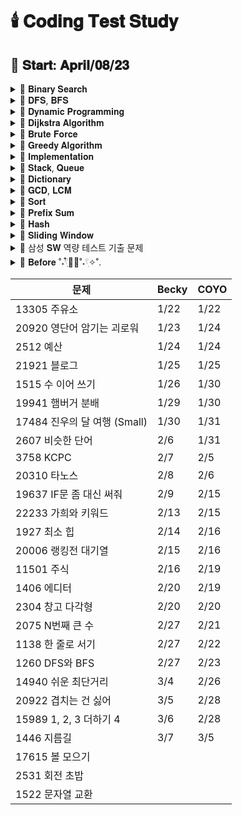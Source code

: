 # 🕯️ 𝐂𝐨𝐝𝐢𝐧𝐠 𝐓𝐞𝐬𝐭 𝐒𝐭𝐮𝐝𝐲

## 📅 𝐒𝐭𝐚𝐫𝐭: 𝐀𝐩𝐫𝐢𝐥/𝟎𝟖/𝟐𝟑

<details>
  <summary>📂 𝐁𝐢𝐧𝐚𝐫𝐲 𝐒𝐞𝐚𝐫𝐜𝐡 </summary>
  <br>

- [[BOJ]2805_나무 자르기](https://www.acmicpc.net/problem/2805)
- [[PRO]64062_징검다리 건너기](https://school.programmers.co.kr/learn/courses/30/lessons/64062)
- [[PRO]43238_입국 심사](https://school.programmers.co.kr/learn/courses/30/lessons/43238)
- [[PRO]142085_디펜스 게임](https://school.programmers.co.kr/learn/courses/30/lessons/142085)
- [[PRO]72412_순위 검색](https://school.programmers.co.kr/learn/courses/30/lessons/72412)
- [[BOJ]17266_어두운 굴다리](https://www.acmicpc.net/problem/17266)
- [[BOJ]2512_예산](https://www.acmicpc.net/problem/2512)
- [[BOJ]19637_IF문 좀 대신 써줘](https://www.acmicpc.net/problem/19637)
- [[BOJ]20922_겹치는 건 싫어](https://www.acmicpc.net/problem/20922)
- [[BOJ]15989_1, 2, 3 더하기 4](https://www.acmicpc.net/problem/15989)

</details>

<details>
  <summary>📂 𝐃𝐅𝐒, 𝐁𝐅𝐒 </summary>
  <br>

- [[PRO]43164여행경로](https://school.programmers.co.kr/learn/courses/30/lessons/43164)
- [[PRO]67259_경주로 건설](https://school.programmers.co.kr/learn/courses/30/lessons/67259)
- [[BOJ]17086_아기 상어 2](https://www.acmicpc.net/problem/17086)
- [[PRO]86971_전력망을 둘로 나누기](https://school.programmers.co.kr/learn/courses/30/lessons/86971)
- [[PRO]81302_거리두기 확인하기](https://school.programmers.co.kr/learn/courses/30/lessons/81302)
- [[PRO]154540_무인도 여행](https://school.programmers.co.kr/learn/courses/30/lessons/154540)
- [[PRO]159993_미로 탈출](https://school.programmers.co.kr/learn/courses/30/lessons/159993)
- [[PRO]169199_리코쳇 로봇](https://school.programmers.co.kr/learn/courses/30/lessons/169199)
- [[PRO]12952_N-Queen](https://school.programmers.co.kr/learn/courses/30/lessons/12952)
- [[BOJ]1926_그림](https://www.acmicpc.net/problem/1926)
- [[BOJ]10026_적록색약](https://www.acmicpc.net/problem/10026)
- [[BOJ]4179_불!](https://www.acmicpc.net/problem/4179)
- [[BOJ]6593_상범 빌딩](https://www.acmicpc.net/problem/6593)
- [[BOJ]1260_DFS와 BFS](https://www.acmicpc.net/problem/1260)
- [[BOJ]14940_쉬운 최단거리](https://www.acmicpc.net/problem/14940)

</details>

<details>
  <summary>📂 𝐃𝐲𝐧𝐚𝐦𝐢𝐜 𝐏𝐫𝐨𝐠𝐫𝐚𝐦𝐦𝐢𝐧𝐠 </summary>
  <br>

- [[PRO]12971_스티커 모으기 2](https://school.programmers.co.kr/learn/courses/30/lessons/12971)
- [[BOJ]9465_스티커](https://www.acmicpc.net/problem/9465)
- [[BOJ]11726_2 x n 타일링](https://www.acmicpc.net/problem/11726)
- [[BOJ]11727_2 x n 타일링 2](https://www.acmicpc.net/problem/11727)
- [[BOJ]2193_이친수](https://www.acmicpc.net/problem/2193)
- [[BOJ]15990_1, 2, 3 더하기 5](https://www.acmicpc.net/problem/15990)
- [[BOJ]11053_가장 긴 증가하는 부분 수열](https://www.acmicpc.net/problem/11053)
- [[BOJ]1912_연속합](https://www.acmicpc.net/problem/1912)
- [[BOJ]1699_제곱수의 합](https://www.acmicpc.net/problem/1699)
- [[BOJ]9655_돌 게임](https://www.acmicpc.net/problem/9655)
- [[BOJ]10844_쉬운 계단 수](https://www.acmicpc.net/problem/10844)
- [[PRO]12905_가장 큰 정사각형 찾기](https://school.programmers.co.kr/learn/courses/30/lessons/12905)
- [[BOJ]15486_퇴사 2](https://www.acmicpc.net/problem/15486)
- [[BOJ]1149_RGB거리](https://www.acmicpc.net/problem/1149)
- [[BOJ]9084_동전](https://www.acmicpc.net/problem/9084)
- [[BOJ]1446_지름길](https://www.acmicpc.net/problem/1446)

</details>

<details>
  <summary>📂 𝐃𝐢𝐣𝐤𝐬𝐭𝐫𝐚 𝐀𝐥𝐠𝐨𝐫𝐢𝐭𝐡𝐦 </summary>
  <br>

- [[PRO]72413_합승 택시 요금](https://school.programmers.co.kr/learn/courses/30/lessons/72413)
- [[PRO]12978_배달](https://school.programmers.co.kr/learn/courses/30/lessons/12978)

</details>

<details>
  <summary>📂 𝐁𝐫𝐮𝐭𝐞 𝐅𝐨𝐫𝐜𝐞 </summary>
  <br>

- [[BOJ]2003_수들의 합2](https://www.acmicpc.net/problem/2003)
- [[BOJ]7568_덩치](https://www.acmicpc.net/problem/7568)
- [[BOJ]3085_사탕 게임](https://www.acmicpc.net/problem/3085)
- [[BOJ]6064_카잉 달력](https://www.acmicpc.net/problem/6064)
- [[BOJ]10655_마라톤 1](https://www.acmicpc.net/problem/10655)
- [[BOJ]18429_근손실](https://www.acmicpc.net/problem/18429)
- [[PRO]12923_숫자 블록](https://school.programmers.co.kr/learn/courses/30/lessons/12923)
- [[BOJ]7568_덩치](https://www.acmicpc.net/problem/7568)
- [[BOJ]17484_진우의 달 여행 (Small)](https://www.acmicpc.net/problem/17484)
- [[BOJ]1515_수 이어 쓰기](https://www.acmicpc.net/problem/1515)
- [[BOJ]2304_창고 다각형](https://www.acmicpc.net/problem/2304)
- [[BOJ]2531_회전 초밥](https://www.acmicpc.net/problem/2531)

</details>

<details>
  <summary>📂 𝐆𝐫𝐞𝐞𝐝𝐲 𝐀𝐥𝐠𝐨𝐫𝐢𝐭𝐡𝐦 </summary>
  <br>

- [[BOJ]2785_체인](https://www.acmicpc.net/problem/2785)
- [[BOJ]13305_주유소](https://www.acmicpc.net/problem/13305)
- [[BOJ]19941_햄버거 분배](https://www.acmicpc.net/problem/19941)
- [[BOJ]20310_타노스](https://www.acmicpc.net/problem/20310)
- [[BOJ]11501_주식](https://www.acmicpc.net/problem/11501)
- [[BOJ]17615_볼 모으기](https://www.acmicpc.net/problem/17615)

</details>

<details>
  <summary>📂 𝐈𝐦𝐩𝐥𝐞𝐦𝐞𝐧𝐭𝐚𝐭𝐢𝐨𝐧 </summary>
  <br>

- [[BOJ]1316_ 단어 체커](https://www.acmicpc.net/problem/1316)
- [[BOJ]16967_배열 복원하기](https://www.acmicpc.net/problem/16967)
- [[BOJ]1205_등수 구하기](https://www.acmicpc.net/problem/1205)
- [[BOJ]1244_스위치 켜고 끄기](https://www.acmicpc.net/problem/1244)
- [[BOJ]1138_한 줄로 서기](https://www.acmicpc.net/problem/1138)
- [[PRO]68936_쿼드압축 후 개수 세기](https://school.programmers.co.kr/learn/courses/30/lessons/68936)
- [[PRO]68645_삼각 달팽이](https://school.programmers.co.kr/learn/courses/30/lessons/68645)
- [[PRO]131704_택배 상자](https://school.programmers.co.kr/learn/courses/30/lessons/131704)
- [[PRO]72411_메뉴 리뉴얼](https://school.programmers.co.kr/learn/courses/30/lessons/72411)
- [[PRO]140107_점 찍기](https://school.programmers.co.kr/learn/courses/30/lessons/140107)
- [[PRO]67257_수식 최대화](https://school.programmers.co.kr/learn/courses/30/lessons/67257)
- [[PRO]77485_행렬 테두리 회전하기](https://school.programmers.co.kr/learn/courses/30/lessons/77485)
- [[PRO]155651_호텔 대실](https://school.programmers.co.kr/learn/courses/30/lessons/155651)
- [[PRO]148653_마법의 엘리베이터](https://school.programmers.co.kr/learn/courses/30/lessons/148653)
- [[PRO]12946_하노이의 탑](https://school.programmers.co.kr/learn/courses/30/lessons/12946)
- [[PRO]152996_시소 짝꿍](https://school.programmers.co.kr/learn/courses/30/lessons/152996)
- [[PRO]131130_혼자 놀기의 달인](https://school.programmers.co.kr/learn/courses/30/lessons/131130)
- [[PRO]147354_테이블 해시 함수](https://school.programmers.co.kr/learn/courses/30/lessons/147354)
- [[PRO]42890_후보키](https://school.programmers.co.kr/learn/courses/30/lessons/42890)
- [[PRO]172927_광물 캐기](https://school.programmers.co.kr/learn/courses/30/lessons/172927)
- [[PRO]181187_두 원 사이의 정수 쌍](https://school.programmers.co.kr/learn/courses/30/lessons/181187)
- [[PRO]176962_과제 진행하기](https://school.programmers.co.kr/learn/courses/30/lessons/176962)
- [[PRO]150368_이모티콘 할인행사](https://school.programmers.co.kr/learn/courses/30/lessons/150368)
- [[PRO]160585_혼자서 하는 틱택토](https://school.programmers.co.kr/learn/courses/30/lessons/160585)
- [[BOJ]23971_ZOAC 4](https://www.acmicpc.net/problem/23971)
- [[BOJ]5073_삼각형과 세 변](https://www.acmicpc.net/problem/5073)
- [[BOJ]2292_벌집](https://www.acmicpc.net/problem/2292)
- [[BOJ]1157_단어 공부](https://www.acmicpc.net/problem/1157)
- [[BOJ]11723_집합](https://www.acmicpc.net/problem/11723)
- [[BOJ]10431_줄세우기](https://www.acmicpc.net/problem/10431)
- [[BOJ]8979_올림픽](https://www.acmicpc.net/problem/8979)
- [[BOJ]4659_비밀번호 발음하기](https://www.acmicpc.net/problem/4659)
- [[BOJ]25757_임스와 함께하는 미니게임](https://www.acmicpc.net/problem/25757)
- [[BOJ]20125_쿠키의 신체 측정](https://www.acmicpc.net/problem/20125)
- [[BOJ]1205_등수 구하기](https://www.acmicpc.net/problem/1205)
- [[BOJ]1244_스위치 켜고 끄기](https://www.acmicpc.net/problem/1244)
- [[BOJ]9017_크로스 컨트리](https://www.acmicpc.net/problem/9017)
- [[BOJ]2607_비슷한 단어](https://www.acmicpc.net/problem/2607)
- [[BOJ]20006_랭킹전 대기열](https://www.acmicpc.net/problem/20006)
- [[BOJ]1138_한 줄로 서기](https://www.acmicpc.net/problem/1138)

</details>

<details>
  <summary>📂 𝐒𝐭𝐚𝐜𝐤, 𝐐𝐮𝐞𝐮𝐞 </summary>
  <br>

- [[BOJ]1935_후위 표기식2](https://www.acmicpc.net/problem/1935)
- [[PRO]42586_기능개발](https://school.programmers.co.kr/learn/courses/30/lessons/42586)
- [[BOJ]2164_카드2](https://www.acmicpc.net/problem/2164)
- [[BOJ]1927_최소 힙](https://www.acmicpc.net/problem/1927)
- [[BOJ]1406_에디터](https://www.acmicpc.net/problem/1406)

</details>

<details>
  <summary>📂 𝐃𝐢𝐜𝐭𝐢𝐨𝐧𝐚𝐫𝐲 </summary>
  <br>

- [[PRO]132265_롤케이크 자르기](https://school.programmers.co.kr/learn/courses/30/lessons/132265)

</details>

<details>
  <summary>📂 𝐆𝐂𝐃, 𝐋𝐂𝐌 </summary>
  <br>

- [[PRO]135807_숫자 카드 나누기](https://school.programmers.co.kr/learn/courses/30/lessons/135807)

</details>

<details>
  <summary>📂 𝐒𝐨𝐫𝐭 </summary>
  <br>

- [[PRO]181188_요격 시스템](https://school.programmers.co.kr/learn/courses/30/lessons/181188)
- [[BOJ]20920_영단어 암기는 괴로워](https://www.acmicpc.net/problem/20920)
- [[BOJ]3758_KCPC](https://www.acmicpc.net/problem/3758)
- [[BOJ]2075_N번째로 큰 수](https://www.acmicpc.net/problem/2075)

</details>

<details>
  <summary>📂 𝐏𝐫𝐞𝐟𝐢𝐱 𝐒𝐮𝐦 </summary>
  <br>

- [[BOJ]21921_블로그](https://www.acmicpc.net/problem/21921)

</details>

<details>
  <summary>📂 𝐇𝐚𝐬𝐡 </summary>
  <br>

- [[BOJ]22233_가희와 키워드](https://www.acmicpc.net/problem/22233)

</details>

<details>
  <summary>📂 𝐒𝐥𝐢𝐝𝐢𝐧𝐠 𝐖𝐢𝐧𝐝𝐨𝐰 </summary>
  <br>

- [[BOJ]1522_문자열 교환](https://www.acmicpc.net/problem/1522)

</details>

<details>
  <summary>📂 삼성 𝐒𝐖 역량 테스트 기출 문제 </summary>
  <br>

💙 문제집 링크: https://www.acmicpc.net/workbook/view/1152

- [[BOJ]14888_연산자 끼워넣기](https://www.acmicpc.net/problem/14888)
- [[BOJ]14889_스타트와 링크](https://www.acmicpc.net/problem/14889)
- [[BOJ]15686_치킨배달](https://www.acmicpc.net/problem/15686)
- [[BOJ]20055_컨베이어 벨트 위의 로봇](https://www.acmicpc.net/problem/20055)
- [[BOJ]21608_상어 초등학교](https://www.acmicpc.net/problem/21608)
- [[BOJ]21610_마법사 상어와 비바라기](https://www.acmicpc.net/problem/21610)
- [[BOJ]3190_뱀](https://www.acmicpc.net/problem/3190)

</details>

<details>
  <summary> 📁 𝐁𝐞𝐟𝐨𝐫𝐞 ˚˖𓍢ִִ໋🌊🦈˚˖𓍢ִ✧˚. </summary>
  <br>




</details>

| 문제                      | Becky | COYO |
|-------------------------|-------|------|
| 13305	 주유소              | 1/22  | 1/22 |
| 20920	 영단어 암기는 괴로워      | 1/23  | 1/24 |
| 2512	 예산                | 1/24  | 1/24 |
| 21921	 블로그              | 1/25  | 1/25 |
| 1515	 수 이어 쓰기           | 1/26  | 1/30 |
| 19941	 햄버거 분배           | 1/29  | 1/30 |
| 17484	 진우의 달 여행 (Small) | 1/30  | 1/31 |
| 2607	 비슷한 단어            | 2/6   | 1/31 |
| 3758	 KCPC              | 2/7   | 2/5  |
| 20310	 타노스              | 2/8   | 2/6  |
| 19637	 IF문 좀 대신 써줘      | 2/9   | 2/15 |
| 22233	 가희와 키워드          | 2/13  | 2/15 |
| 1927	 최소 힙              | 2/14  | 2/16 |
| 20006	 랭킹전 대기열          | 2/15  | 2/16 |
| 11501	 주식               | 2/16  | 2/19 |
| 1406	 에디터               | 2/20  | 2/19 |
| 2304	 창고 다각형            | 2/20  | 2/20 |
| 2075	 N번째 큰 수           | 2/27  | 2/21 |
| 1138	 한 줄로 서기           | 2/27  | 2/22 |
| 1260	 DFS와 BFS          | 2/27  | 2/23 |
| 14940	 쉬운 최단거리          | 3/4   | 2/26 |
| 20922	 겹치는 건 싫어         | 3/5   | 2/28 |
| 15989	 1, 2, 3 더하기 4    | 3/6   | 2/28 |
| 1446	 지름길               | 3/7   | 3/5  |
| 17615	 볼 모으기            |       |      |
| 2531	 회전 초밥             |       |      |
| 1522	 문자열 교환            |       |      |
